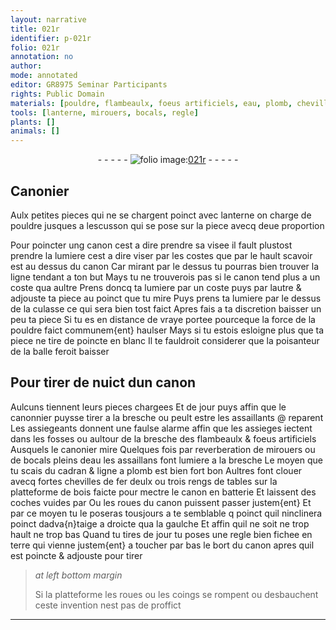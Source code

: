 ```yaml
---
layout: narrative
title: 021r
identifier: p-021r
folio: 021r
annotation: no
author:
mode: annotated
editor: GR8975 Seminar Participants
rights: Public Domain
materials: [pouldre, flambeaulx, foeus artificiels, eau, plomb, chevilles de fer, bois]
tools: [lanterne, mirouers, bocals, regle]
plants: []
animals: []
---
```


<div class="folio" align="center">- - - - - <a href="http://gallica.bnf.fr/ark:/12148/btv1b10500001g/f47.image" target="_blank"><img src="https://cu-mkp.github.io/2017-workshop-edition/assets/photo-icon.png" alt="folio image: " style="display:inline-block; margin-bottom:-3px;"/>021r</a> - - - - - </div>  
  

## <span class="pro">Canonier</span>

 
Aulx petites pieces qui ne se chargent poinct avec <span class="tl">lanterne</span> on
 charge de <span class="m">pouldre</span> jusques a lescusson qui se pose sur la piece avecq
 deue proportion
 
Pour poincter ung canon cest a dire prendre sa visee il fault plustost
 prendre la lumiere cest a dire viser par les costes que par le hault
 scavoir est au dessus du canon Car mirant par le dessus tu pourras
 bien trouver la ligne tendant a ton but Mays tu ne trouverois pas
 si le canon tend plus a un coste qua aultre Prens doncq ta lumiere
 par un coste puys par lautre & adjouste ta piece au poinct que tu
 mire Puys prens ta lumiere par le dessus de la culasse ce qui
 sera bien tost faict Apres fais a ta discretion baisser un peu
 ta piece Si tu es en distance de vraye portee pourceque la force
 de la <span class="m">pouldre</span> faict communem{ent} haulser Mays si tu estois
 esloigne plus que ta piece ne tire de poincte en blanc Il te fauldroit
 considerer que la poisanteur de la balle feroit baisser
 
 
  

## Pour tirer de nuict dun canon

 
Aulcuns tiennent leurs pieces chargees Et de jour puys
 affin que le <span class="pro">canonnier</span> puysse tirer a la bresche ou peult estre
 les assaillants @ reparent Les assiegeants donnent une faulse
 alarme affin que les assieges iectent dans les fosses ou
 aultour de la bresche des <span class="m">flambeaulx</span> & <span class="m">foeus artificiels</span>
 Ausquels le <span class="pro">canonier</span> mire Quelques fois par reverberation
 de <span class="tl">mirouers</span> ou de <span class="tl">bocals</span> pleins d<span class="m">eau</span> les assaillans font
 lumiere a la bresche Le moyen que tu scais du cadran &
 ligne a <span class="m">plomb</span> est bien fort bon Aultres font clouer avecq
 fortes <span class="m">chevilles de fer</span> deulx ou trois rengs de tables sur la
 platteforme de <span class="m">bois</span> faicte pour mectre le canon en batterie
 Et laissent des coches vuides par Ou les roues du canon
 puissent passer justem{ent} Et par ce moyen tu le poseras
 tousjours a te semblable q poinct quil ninclinera poinct
 dadva{n}taige a droicte qua la gaulche Et affin quil ne soit
 ne trop hault ne trop bas Quand tu tires de jour tu poses
 une <span class="tl">regle</span> bien fichee en terre qui vienne justem{ent} a toucher par
 bas le bort du canon apres quil est poincte & adjouste pour tirer
 
> *at left bottom margin*
> 
>   Si la platteforme
 les roues ou les
 coings se rompent
 ou desbauchent
 ceste invention nest
 pas de proffict
 
 ________________